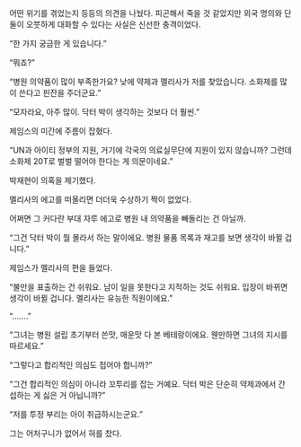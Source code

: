 어떤 위기를 겪었는지 등등의 의견을 나눴다. 피곤해서 죽을 것 같았지만 외국 명의와 단둘이 오붓하게 대화할 수 있다는 사실은 신선한 충격이었다.

“한 가지 궁금한 게 있습니다.”

“뭐죠?”

“병원 의약품이 많이 부족한가요? 낮에 약제과 멜리사가 저를 찾았습니다. 소화제를 많이 쓴다고 핀잔을 주더군요.”

“모자라요, 아주 많이. 닥터 박이 생각하는 것보다 더 훨씬.”

제임스의 미간에 주름이 잡혔다.

“UN과 아이티 정부의 지원, 거기에 각국의 의료실무단에 지원이 있지 않습니까? 그런데 소화제 20T로 벌벌 떨어야 한다는 게 의문이네요.”

박재현이 의혹을 제기했다.

멜리사의 에고를 떠올리면 더더욱 수상하기 짝이 없었다.

어쩌면 그 커다란 부대 자루 에고로 병원 내 의약품을 빼돌리는 건 아닐까.

“그건 닥터 박이 뭘 몰라서 하는 말이에요. 병원 물품 목록과 재고를 보면 생각이 바뀔 겁니다.”

제임스가 멜리사의 편을 들었다.

“불만을 표출하는 건 쉬워요. 남이 일을 못한다고 지적하는 것도 쉬워요. 입장이 바뀌면 생각이 바뀔 겁니다. 멜리사는 유능한 직원이에요.”

“…….”

“그녀는 병원 설립 초기부터 쓴맛, 매운맛 다 본 베테랑이에요. 웬만하면 그녀의 지시를 따르세요.”

“그렇다고 합리적인 의심도 접어야 합니까?”

“그건 합리적인 의심이 아니라 꼬투리를 잡는 거예요. 닥터 박은 단순히 약제과에서 간섭하는 게 싫은 거 아닙니까?”

“저를 투정 부리는 아이 취급하시는군요.”

그는 어처구니가 없어서 혀를 찼다.